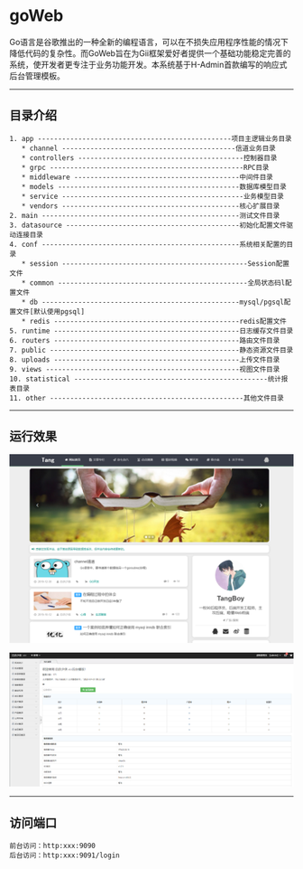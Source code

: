 # goWeb
Go语言是谷歌推出的一种全新的编程语言，可以在不损失应用程序性能的情况下降低代码的复杂性。而GoWeb旨在为Gii框架爱好者提供一个基础功能稳定完善的系统，使开发者更专注于业务功能开发。本系统基于H-Admin首款编写的响应式后台管理模板。


***
## 目录介绍

````
1. app ------------------------------------------------项目主逻辑业务目录
   * channel -------------------------------------------信道业务目录
   * controllers -----------------------------------------控制器目录
   * grpc ------------------------------------------------RPC目录
   * middleware -----------------------------------------中间件目录
   * models ---------------------------------------------数据库模型目录
   * service ---------------------------------------------业务模型目录
   * vendors --------------------------------------------核心扩展目录
2. main -------------------------------------------------测试文件目录
3. datasource -------------------------------------------初始化配置文件驱动连接目录
4. conf -------------------------------------------------系统相关配置的目录
   * session ----------------------------------------------Session配置文件
   * common -----------------------------------------------全局状态码l配置文件
   * db -------------------------------------------------mysql/pgsql配置文件[默认使用pgsql]
   * redis ----------------------------------------------redis配置文件
5. runtime ----------------------------------------------日志缓存文件目录
6. routers ----------------------------------------------路由文件目录
7. public -----------------------------------------------静态资源文件目录
8. uploads ----------------------------------------------上传文件目录
9. views ------------------------------------------------视图文件目录
10. statistical ------------------------------------------------统计报表目录
11. other ------------------------------------------------其他文件目录
````


***
## 运行效果
![image](./screenshots/Snipaste_2021-04-10_13-58-49.png)

![image](./screenshots/Snipaste_2021-04-10_13-59-37.png)


***
## 访问端口

````
前台访问：http:xxx:9090 
后台访问：http:xxx:9091/login
````